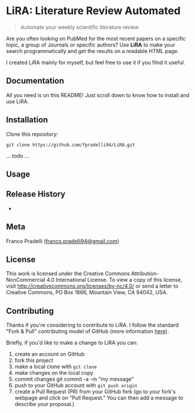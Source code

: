 # LiRA: **Li**terature **R**eview **A**utomated  
  
> Automate your weekly scientific literature review
  
Are you often looking on PubMed for the most recent papers on a specific topic, a group of Journals or specific authors? 
Use **LiRA** to make your search programmatically and get the results on a readable HTML page.

I created LiRA mainly for myself, but feel free to use it if you filnd it useful.


## Documentation
All you need is on this README! Just scroll down to know how to install and use LiRA.
  
## Installation
Clone this repository:
```shell
git clone https://github.com/fpradelli94/LiRA.git
```
... todo ...


## Usage

## Release History  
  
* 
  
## Meta
Franco Pradelli (franco.pradelli94@gmail.com)

## License
This work is licensed under the Creative Commons Attribution-NonCommercial 4.0 International License. To view a copy of this license, visit http://creativecommons.org/licenses/by-nc/4.0/ or send a letter to Creative Commons, PO Box 1866, Mountain View, CA 94042, USA.
  
## Contributing  
Thanks if you're considering to contribute to LiRA. I follow the standard "Fork & Pull" contributing model of GitHub 
(more information [here](https://docs.github.com/en/get-started/quickstart/contributing-to-projects)).

Briefly, if you'd like to make a change to LiRA you can:

1. create an account on GitHub 
2. fork this project 
3. make a local clone with `git clone`
4. make changes on the local copy 
5. commit changes git commit -a -m "my message"
6. push to your GitHub account with `git push origin`
7. create a Pull Request (PR) from your GitHub fork (go to your fork's webpage and click on "Pull Request." You can then add a message to describe your proposal.)
